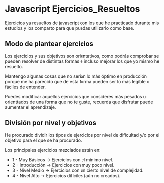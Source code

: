 # Javascript Ejercicios_Resueltos
Ejercicios ya resueltos de javascript con los que he practicado durante mis estudios y los comparto para que puedas utilizarlo como base.


## Modo de plantear ejercicios
Los ejercicios y sus objetivos son orientativos, como podrás comprobar se pueden resolver de distintas formas e incluso mejorar los que yo mismo he resuelto.

Mantengo algunas cosas que no serían lo más óptimo en producción porque me ha parecido que de esta forma pueden ser lo más legible o fáciles de entender.

Puedes modificar aquellos ejercicios que consideres más pesados u orienttados de una forma que no te guste, recuerda que disfrutar puede aumentar el aprendizaje.


## División por nivel y objetivos
He procurado dividir los tipos de ejercicios por nivel de dificultad y/o por el objetivo para el que se ha procurado.

Los principales ejercicios mezclados están en:
- 1 - Muy Básicos → Ejercicios con el mínimo nivel.
- 2 - Introducción → Ejercicios con muy poco nivel.
- 3 - Nivel Medio → Ejercicios con un cierto nivel de complejidad.
- 4 - Nivel Alto → Ejercicios difíciles (aún no creados).
